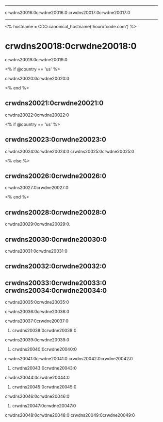 * * *

crwdns20016:0crwdne20016:0 crwdns20017:0crwdne20017:0

* * *

<% hostname = CDO.canonical_hostname('hourofcode.com') %>

# crwdns20018:0crwdne20018:0

crwdns20019:0crwdne20019:0

<% if @country == 'us' %>

crwdns20020:0crwdne20020:0

<% end %>

## crwdns20021:0crwdne20021:0

crwdns20022:0crwdne20022:0

<% if @country == 'us' %>

## crwdns20023:0crwdne20023:0

crwdns20024:0crwdne20024:0 crwdns20025:0crwdne20025:0

<% else %>

## crwdns20026:0crwdne20026:0

crwdns20027:0crwdne20027:0

<% end %>

## crwdns20028:0crwdne20028:0

crwdns20029:0crwdne20029:0.

## crwdns20030:0crwdne20030:0

crwdns20031:0crwdne20031:0

## crwdns20032:0crwdne20032:0

## crwdns20033:0crwdne20033:0 crwdns20034:0crwdne20034:0

crwdns20035:0crwdne20035:0

crwdns20036:0crwdne20036:0

crwdns20037:0crwdne20037:0

  1. crwdns20038:0crwdne20038:0

crwdns20039:0crwdne20039:0

  1. crwdns20040:0crwdne20040:0

crwdns20041:0crwdne20041:0 crwdns20042:0crwdne20042:0

  1. crwdns20043:0crwdne20043:0

crwdns20044:0crwdne20044:0

  1. crwdns20045:0crwdne20045:0

crwdns20046:0crwdne20046:0

  1. crwdns20047:0crwdne20047:0

crwdns20048:0crwdne20048:0 crwdns20049:0crwdne20049:0